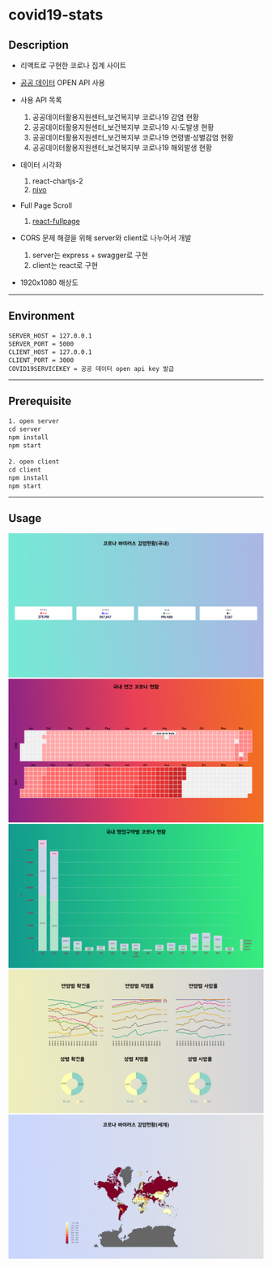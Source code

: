 # covid19-stats
## Description
- 리액트로 구현한 코로나 집계 사이트
- [공공 데이터](https://www.data.go.kr/data/) OPEN API 사용
- 사용 API 목록  
    1. 공공데이터활용지원센터_보건복지부 코로나19 감염 현황
    2. 공공데이터활용지원센터_보건복지부 코로나19 시·도발생 현황
    3. 공공데이터활용지원센터_보건복지부 코로나19 연령별·성별감염 현황
    4. 공공데이터활용지원센터_보건복지부 코로나19 해외발생 현황

- 데이터 시각화
    1. react-chartjs-2
    2. [nivo](https://nivo.rocks/)

- Full Page Scroll
    1. [react-fullpage](https://github.com/alvarotrigo/react-fullpage)

- CORS 문제 해결을 위해 server와 client로 나누어서 개발
    1. server는 express + swagger로 구현
    2. client는 react로 구현

- 1920x1080 해상도

---
## Environment
```
SERVER_HOST = 127.0.0.1
SERVER_PORT = 5000
CLIENT_HOST = 127.0.0.1
CLIENT_PORT = 3000
COVID19SERVICEKEY = 공공 데이터 open api key 발급
```

---
## Prerequisite
```
1. open server
cd server
npm install
npm start

2. open client
cd client
npm install
npm start
```

---
## Usage
![코로나 19 감염현황(국내)](./readme/page-1.png)
![연간 코로나 19 감염현황](./readme/page-2.png)
![행정구역별 코로나 19 감염현황](./readme/page-3.png)
![연령별, 성별 코로나 19 감염현황](./readme/page-4.png)
![코로나 19 감염현황(세계)](./readme/page-5.png)
